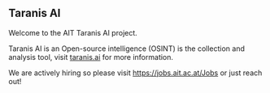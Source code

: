 ## Taranis AI

Welcome to the AIT Taranis AI project.

Taranis AI is an Open-source intelligence (OSINT) is the collection and analysis tool, visit [taranis.ai](https://taranis.ai) for more information.

We are actively hiring so please visit <https://jobs.ait.ac.at/Jobs> or just reach out!
